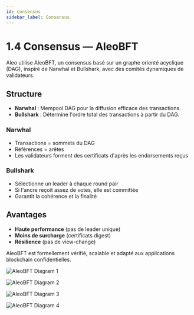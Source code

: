 ```yaml
---
id: consensus
sidebar_label: Consensus
---
```


# 1.4 Consensus — AleoBFT

Aleo utilise AleoBFT, un consensus basé sur un graphe orienté acyclique (DAG), inspiré de Narwhal et Bullshark, avec des comités dynamiques de validateurs.

## Structure
- **Narwhal** : Mempool DAG pour la diffusion efficace des transactions.
- **Bullshark** : Détermine l'ordre total des transactions à partir du DAG.

### Narwhal
- Transactions = sommets du DAG
- Références = arêtes
- Les validateurs forment des certificats d'après les endorsements reçus

### Bullshark
- Sélectionne un leader à chaque round pair
- Si l'ancre reçoit assez de votes, elle est committée
- Garantit la cohérence et la finalité

## Avantages
- **Haute performance** (pas de leader unique)
- **Moins de surcharge** (certificats digest)
- **Résilience** (pas de view-change)

AleoBFT est formellement vérifié, scalable et adapté aux applications blockchain confidentielles.

![AleoBFT Diagram 1](https://zlearn.gitbook.io/~gitbook/image?url=https%3A%2F%2F2329510431-files.gitbook.io%2F%7E%2Ffiles%2Fv0%2Fb%2Fgitbook-x-prod.appspot.com%2Fo%2Fspaces%252FvhcF8MdVyA1W0ElVe7v6%252Fuploads%252Fp5g3uj2L31JEIneYBGMc%252Fimage.png%3Falt%3Dmedia%26token%3D2af50154-fac3-41ef-9019-546f647263f3&width=768&dpr=4&quality=100&sign=d73a7d57&sv=2)

![AleoBFT Diagram 2](https://zlearn.gitbook.io/~gitbook/image?url=https%3A%2F%2F2329510431-files.gitbook.io%2F%7E%2Ffiles%2Fv0%2Fb%2Fgitbook-x-prod.appspot.com%2Fo%2Fspaces%252FvhcF8MdVyA1W0ElVe7v6%252Fuploads%252Fx58dKMWyM3B2kOtQSX05%252Fimage.png%3Falt%3Dmedia%26token%3D4838cc68-9dc3-4fe4-9b5f-0582d78da08e&width=768&dpr=4&quality=100&sign=ffa77bcb&sv=2)

![AleoBFT Diagram 3](https://zlearn.gitbook.io/~gitbook/image?url=https%3A%2F%2F2329510431-files.gitbook.io%2F%7E%2Ffiles%2Fv0%2Fb%2Fgitbook-x-prod.appspot.com%2Fo%2Fspaces%252FvhcF8MdVyA1W0ElVe7v6%252Fuploads%252FUSvGj4CEGpQbu5y6Zyx9%252Fimage.png%3Falt%3Dmedia%26token%3Df2722b17-2067-418f-9e9e-09c577dd760d&width=768&dpr=4&quality=100&sign=7bfa8367&sv=2)

![AleoBFT Diagram 4](https://zlearn.gitbook.io/~gitbook/image?url=https%3A%2F%2F2329510431-files.gitbook.io%2F%7E%2Ffiles%2Fv0%2Fb%2Fgitbook-x-prod.appspot.com%2Fo%2Fspaces%252FvhcF8MdVyA1W0ElVe7v6%252Fuploads%252FqOwnqF8RDWLOuSBPKYmk%252Fimage.png%3Falt%3Dmedia%26token%3D6a08e0a6-1149-45e7-8389-9a8b716d8c63&width=768&dpr=4&quality=100&sign=3e58afd9&sv=2) 